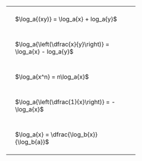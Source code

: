 ---
---

#  
<br>
<style type="text/css">
#T_819a2 th.col_heading {
  text-align: left;
  font-size: 1em;
}
#T_819a2 td {
  text-align: left;
  font-size: 1em;
  padding: 1.5em;
}
#T_819a2_row0_col0, #T_819a2_row1_col0, #T_819a2_row2_col0, #T_819a2_row3_col0, #T_819a2_row4_col0 {
  width: 300px;
  white-space: pre-wrap;
}
</style>
<table id="T_819a2">
  <thead>
  </thead>
  <tbody>
    <tr>
      <td id="T_819a2_row0_col0" class="data row0 col0" >$\log_a{(xy)} = \log_a{x} + log_a{y}$</td>
    </tr>
    <tr>
      <td id="T_819a2_row1_col0" class="data row1 col0" >$\log_a{\left(\dfrac{x}{y}\right)} = \log_a{x} - log_a{y}$</td>
    </tr>
    <tr>
      <td id="T_819a2_row2_col0" class="data row2 col0" >$\log_a{x^n} = n\log_a{x}$</td>
    </tr>
    <tr>
      <td id="T_819a2_row3_col0" class="data row3 col0" >$\log_a{\left(\dfrac{1}{x}\right)} = -\log_a{x}$</td>
    </tr>
    <tr>
      <td id="T_819a2_row4_col0" class="data row4 col0" >$\log_a{x} = \dfrac{\log_b{x}}{\log_b{a}}$</td>
    </tr>
  </tbody>
</table>
